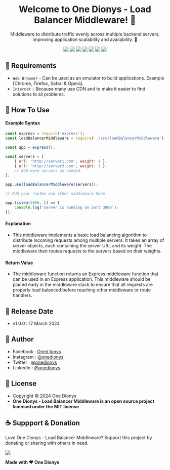 <h1 align="center">Welcome to One Dionys - Load Balancer Middleware! 👋 </h1>

<p align="center">Middleware to distribute traffic evenly across multiple backend servers, improving application scalability and availability. 💖 </p>

<p align="center">
<img src="https://img.shields.io/github/contributors/onedionys/onedionys-load-balancer-middleware?style=flat-square">
<img src="https://img.shields.io/github/issues/onedionys/onedionys-load-balancer-middleware?style=flat-square">
<img src="https://img.shields.io/github/stars/onedionys/onedionys-load-balancer-middleware?style=flat-square"> 
<img src="https://img.shields.io/github/forks/onedionys/onedionys-load-balancer-middleware?style=flat-square">
<img src="https://img.shields.io/github/last-commit/onedionys/onedionys-load-balancer-middleware.svg?style=flat-square">
<img src="https://img.shields.io/github/languages/code-size/onedionys/onedionys-load-balancer-middleware?style=flat-square">
<img src="https://img.shields.io/github/license/onedionys/onedionys-load-balancer-middleware?style=flat-square">
</p>

## 💾 Requirements

* `Web Browser` - Can be used as an emulator to build applications. Example [Chrome, Firefox, Safari & Opera].
* `Internet` - Because many use CDN and to make it easier to find solutions to all problems.

## 🎯 How To Use

#### Example Syntax

```javascript
const express = require('express');
const loadBalancerMiddleware = require('./src/loadBalancerMiddleware');

const app = express();

const servers = [
    { url: 'http://server1.com', weight: 1 },
    { url: 'http://server2.com', weight: 2 },
    // Add more servers as needed
];

app.use(loadBalancerMiddleware(servers));

// Add your routes and other middleware here

app.listen(3000, () => {
    console.log('Server is running on port 3000');
});
```

#### Explanation

* This middleware implements a basic load balancing algorithm to distribute incoming requests among multiple servers. It takes an array of server objects, each containing the server URL and its weight. The middleware then routes requests to the servers based on their weights.

#### Return Value

* The middleware function returns an Express middleware function that can be used in an Express application. This middleware should be placed early in the middleware stack to ensure that all requests are properly load balanced before reaching other middleware or route handlers.

## 📆 Release Date

* v1.0.0 : 17 March 2024

## 🧑 Author

* Facebook : <a href="https://www.facebook.com/theonedionys"> Oned Ionys</a>
* Instagram : <a href="https://www.instagram.com/onedionys/"> @onedionys</a>
* Twitter : <a href="https://twitter.com/onedionys"> @onedionys</a>
* LinkedIn :  <a href="https://www.linkedin.com/in/onedionys/"> @onedionys</a>

## 📝 License

* Copyright © 2024 One Dionys
* **One Dionys - Load Balancer Middleware is an open source project licensed under the MIT license**

## ☕️ Suppport & Donation

Love One Dionys - Load Balancer Middleware? Support this project by donating or sharing with others in need.

<a href="https://www.buymeacoffee.com/onedionys"><img src="https://img.shields.io/badge/Buy_Me_A_Coffee-FFDD00?style=for-the-badge&logo=buy-me-a-coffee&logoColor=black"/> </a>

**Made with ❤️ One Dionys**
